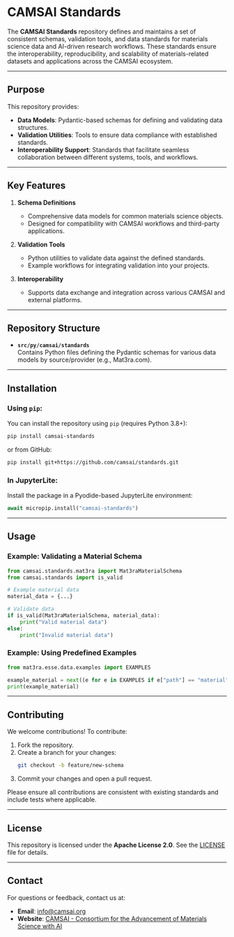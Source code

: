 # CAMSAI Standards

The **CAMSAI Standards** repository defines and maintains a set of consistent schemas, validation tools, and data standards for materials science data and AI-driven research workflows. These standards ensure the interoperability, reproducibility, and scalability of materials-related datasets and applications across the CAMSAI ecosystem.

---

## **Purpose**

This repository provides:
- **Data Models**: Pydantic-based schemas for defining and validating data structures.
- **Validation Utilities**: Tools to ensure data compliance with established standards.
- **Interoperability Support**: Standards that facilitate seamless collaboration between different systems, tools, and workflows.

---

## **Key Features**

1. **Schema Definitions**
   - Comprehensive data models for common materials science objects.
   - Designed for compatibility with CAMSAI workflows and third-party applications.

2. **Validation Tools**
   - Python utilities to validate data against the defined standards.
   - Example workflows for integrating validation into your projects.

3. **Interoperability**
   - Supports data exchange and integration across various CAMSAI and external platforms.

---

## **Repository Structure**

- **`src/py/camsai/standards`**  
  Contains Python files defining the Pydantic schemas for various data models by source/provider (e.g., Mat3ra.com).
  
---

## **Installation**

### Using `pip`:
You can install the repository using `pip` (requires Python 3.8+):
```bash
pip install camsai-standards
```

or from GitHub:

```bash
pip install git+https://github.com/camsai/standards.git
```

### In JupyterLite:
Install the package in a Pyodide-based JupyterLite environment:
```python
await micropip.install("camsai-standards")
```

---

## **Usage**

### Example: Validating a Material Schema
```python
from camsai.standards.mat3ra import Mat3raMaterialSchema
from camsai.standards import is_valid

# Example material data
material_data = {...}

# Validate data
if is_valid(Mat3raMaterialSchema, material_data):
    print("Valid material data")
else:
    print("Invalid material data")
```

### Example: Using Predefined Examples
```python
from mat3ra.esse.data.examples import EXAMPLES

example_material = next((e for e in EXAMPLES if e["path"] == "material"), None)["data"]
print(example_material)
```

---

## **Contributing**

We welcome contributions! To contribute:
1. Fork the repository.
2. Create a branch for your changes:
   ```bash
   git checkout -b feature/new-schema
   ```
3. Commit your changes and open a pull request.

Please ensure all contributions are consistent with existing standards and include tests where applicable.

---

## **License**

This repository is licensed under the **Apache License 2.0**. See the [LICENSE](LICENSE) file for details.

---

## **Contact**

For questions or feedback, contact us at:
- **Email**: [info@camsai.org](mailto:info@camsai.org)
- **Website**: [CAMSAI - Consortium for the Advancement of Materials Science with AI](https://camsai.org)
